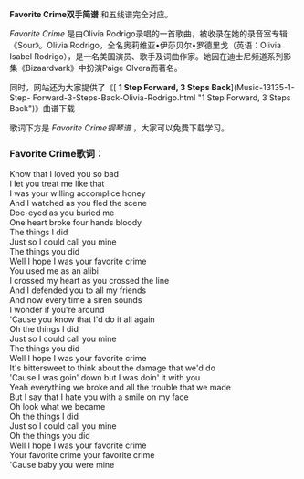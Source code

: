 

**Favorite Crime双手简谱** 和五线谱完全对应。

_Favorite Crime_ 是由Olivia Rodrigo录唱的一首歌曲，被收录在她的录音室专辑《Sour》。Olivia
Rodrigo，全名奥莉维亚•伊莎贝尔•罗德里戈（英语：Olivia Isabel
Rodrigo），是一名美国演员、歌手及词曲作家。她因在迪士尼频道系列影集《Bizaardvark》中扮演Paige Olvera而著名。

同时，网站还为大家提供了《[ **1 Step Forward, 3 Steps Back**](Music-13135-1-Step-
Forward-3-Steps-Back-Olivia-Rodrigo.html "1 Step Forward, 3 Steps Back")》曲谱下载

歌词下方是 _Favorite Crime钢琴谱_ ，大家可以免费下载学习。

### Favorite Crime歌词：

Know that I loved you so bad  
I let you treat me like that  
I was your willing accomplice honey  
And I watched as you fled the scene  
Doe-eyed as you buried me  
One heart broke four hands bloody  
The things I did  
Just so I could call you mine  
The things you did  
Well I hope I was your favorite crime  
You used me as an alibi  
I crossed my heart as you crossed the line  
And I defended you to all my friends  
And now every time a siren sounds  
I wonder if you're around  
'Cause you know that I'd do it all again  
Oh the things I did  
Just so I could call you mine  
The things you did  
Well I hope I was your favorite crime  
It's bittersweet to think about the damage that we'd do  
'Cause I was goin' down but I was doin' it with you  
Yeah everything we broke and all the trouble that we made  
But I say that I hate you with a smile on my face  
Oh look what we became  
Oh the things I did  
Just so I could call you mine  
Oh the things you did  
Well I hope I was your favorite crime  
Your favorite crime your favorite crime  
'Cause baby you were mine

